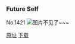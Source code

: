 ### Future Self
No.1421
![图片不见了~~~](https://imgs.xkcd.com/comics/future_self.png)

[原址](https://xkcd.com//1421) [下载](https://imgs.xkcd.com/comics/future_self.png)

